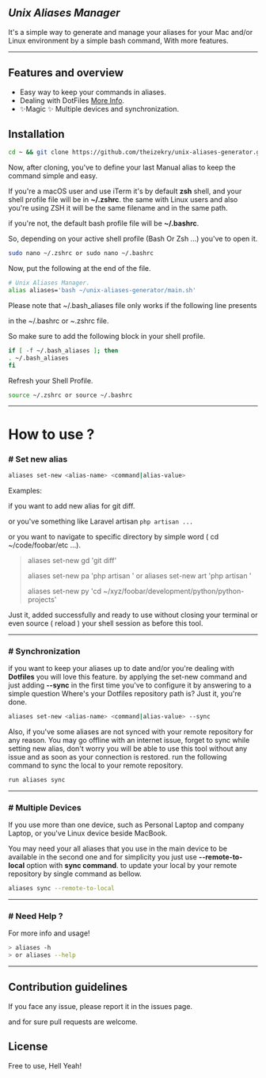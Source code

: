 ## **_Unix Aliases Manager_**

It's a simple way to generate and manage your aliases for your Mac and/or Linux environment by a simple bash command, With more features.

---

## **Features and overview**
- Easy way to keep your commands in aliases.
- Dealing with DotFiles [More Info](https://dotfiles.github.io/).
- ✨Magic ✨ Multiple devices and synchronization.

## **Installation**

```bash
cd ~ && git clone https://github.com/theizekry/unix-aliases-generator.git
```

Now, after cloning, you've to define your last Manual alias to keep the command simple and easy.

If you're a macOS user and use iTerm it's by default **zsh** shell,
and your shell profile file will be in **~/.zshrc**. the same with Linux users and also you're using ZSH it will be the same filename and in the same path.

if you're not, the default bash profile file will be **~/.bashrc**.

So, depending on your active shell profile (Bash Or Zsh ...) you've to open it.

```bash 
sudo nano ~/.zshrc or sudo nano ~/.bashrc
```

Now, put the following at the end of the file.

```bash 
# Unix Aliases Manager.
alias aliases='bash ~/unix-aliases-generator/main.sh'
```

Please note that ~/.bash_aliases file only works if the following line presents

in the ~/.bashrc or ~.zshrc file.

So make sure to add the following block in your shell profile.

```bash 
if [ -f ~/.bash_aliases ]; then
. ~/.bash_aliases
fi
```

Refresh your Shell Profile.

```bash
source ~/.zshrc or source ~/.bashrc 
```
---

# **How to use ?**

### # Set new alias
```bash
aliases set-new <alias-name> <command|alias-value>
```

Examples:

if you want to add new alias for git diff.

or you've something like Laravel artisan `php artisan ...`

or you want to navigate to specific directory by simple word ( cd ~/code/foobar/etc ...).

> aliases set-new gd 'git diff'
> 
> aliases set-new pa 'php artisan ' or aliases set-new art 'php artisan '
> 
> aliases set-new py 'cd ~/xyz/foobar/development/python/python-projects'
> 

Just it, added successfully and ready to use without closing your terminal or even source ( reload ) your shell session as before this tool.

---

### # Synchronization

if you want to keep your aliases up to date and/or you're dealing with **Dotfiles** you will love this feature. by applying the set-new command and just adding **--sync** in the first time you've to configure it by answering to a simple question Where's your Dotfiles repository path is? Just it, you're done.

```bash
aliases set-new <alias-name> <command|alias-value> --sync
```

Also, if you've some aliases are not synced with your remote repository for any reason. You may go offline with an internet issue, forget to sync while setting new alias, don't worry you will be able to use this tool without any issue and as soon as your connection is restored. run the following command to sync the local to your remote repository.

```bash
run aliases sync
```
---
### # Multiple Devices

If you use more than one device, such as Personal Laptop and company Laptop, or you've Linux device beside MacBook.

You may need your all aliases that you use in the main device to be available in the second one and for simplicity you just use **--remote-to-local** option with **sync command**. to update your local by your remote repository by single command as bellow.

```bash
aliases sync --remote-to-local
```
---

### # Need Help ?
For more info and usage!

```bash
> aliases -h
> or aliases --help
```

-----------

## Contribution guidelines

If you face any issue, please report it in the issues page.

and for sure pull requests are welcome.

## **License**
Free to use, Hell Yeah!
